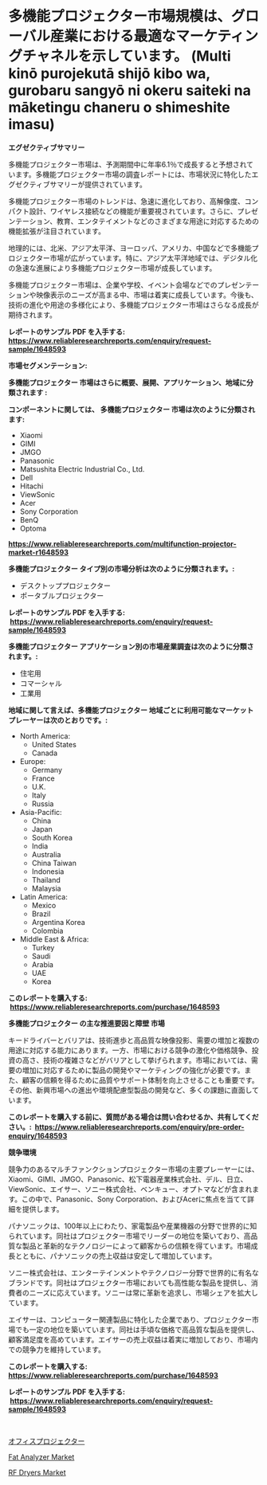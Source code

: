 <p><h1>多機能プロジェクター市場規模は、グローバル産業における最適なマーケティングチャネルを示しています。 (Multi kinō purojekutā shijō kibo wa, gurobaru sangyō ni okeru saiteki na māketingu chaneru o shimeshite imasu)</h1></p><p><strong>エグゼクティブサマリー</strong></p>
<p><p>多機能プロジェクター市場は、予測期間中に年率6.1％で成長すると予想されています。多機能プロジェクター市場の調査レポートには、市場状況に特化したエグゼクティブサマリーが提供されています。</p><p>多機能プロジェクター市場のトレンドは、急速に進化しており、高解像度、コンパクト設計、ワイヤレス接続などの機能が重要視されています。さらに、プレゼンテーション、教育、エンタテイメントなどのさまざまな用途に対応するための機能拡張が注目されています。</p><p>地理的には、北米、アジア太平洋、ヨーロッパ、アメリカ、中国などで多機能プロジェクター市場が広がっています。特に、アジア太平洋地域では、デジタル化の急速な進展により多機能プロジェクター市場が成長しています。</p><p>多機能プロジェクター市場は、企業や学校、イベント会場などでのプレゼンテーションや映像表示のニーズが高まる中、市場は着実に成長しています。今後も、技術の進化や用途の多様化により、多機能プロジェクター市場はさらなる成長が期待されます。</p></p>
<p><strong>レポートのサンプル PDF を入手する: <a href="https://www.reliableresearchreports.com/enquiry/request-sample/1648593">https://www.reliableresearchreports.com/enquiry/request-sample/1648593</a></strong></p>
<p><strong>市場セグメンテーション:</strong></p>
<p><strong> 多機能プロジェクター 市場はさらに概要、展開、アプリケーション、地域に分類されます :</strong></p>
<p><strong>コンポーネントに関しては、 多機能プロジェクター 市場は次のように分類されます: &nbsp;</strong></p>
<p><ul><li>Xiaomi</li><li>GIMI</li><li>JMGO</li><li>Panasonic</li><li>Matsushita Electric Industrial Co., Ltd.</li><li>Dell</li><li>Hitachi</li><li>ViewSonic</li><li>Acer</li><li>Sony Corporation</li><li>BenQ</li><li>Optoma</li></ul></p>
<p><strong><a href="https://www.reliableresearchreports.com/multifunction-projector-market-r1648593">https://www.reliableresearchreports.com/multifunction-projector-market-r1648593</a></strong></p>
<p><strong> 多機能プロジェクター タイプ別の市場分析は次のように分類されます。:</strong></p>
<p><ul><li>デスクトッププロジェクター</li><li>ポータブルプロジェクター</li></ul></p>
<p><strong>レポートのサンプル PDF を入手する: &nbsp;<a href="https://www.reliableresearchreports.com/enquiry/request-sample/1648593">https://www.reliableresearchreports.com/enquiry/request-sample/1648593</a></strong></p>
<p><strong> 多機能プロジェクター アプリケーション別の市場産業調査は次のように分類されます。:</strong></p>
<p><ul><li>住宅用</li><li>コマーシャル</li><li>工業用</li></ul></p>
<p><strong>地域に関して言えば、多機能プロジェクター 地域ごとに利用可能なマーケットプレーヤーは次のとおりです。:</strong></p>
<p><ul>
    <li>
        North America:
        <ul>
            <li>United States</li>
            <li>Canada</li>
        </ul>
    </li>
    <li>
        Europe:
        <ul>
            <li>Germany</li>
            <li>France</li>
            <li>U.K.</li>
            <li>Italy</li>
            <li>Russia</li>
        </ul>
    </li>
    <li>
        Asia-Pacific:
        <ul>
            <li>China</li>
            <li>Japan</li>
            <li>South Korea</li>
            <li>India</li>
            <li>Australia</li>
            <li>China Taiwan</li>
            <li>Indonesia</li>
            <li>Thailand</li>
            <li>Malaysia</li>
        </ul>
    </li>
    <li>
        Latin America:
        <ul>
            <li>Mexico</li>
            <li>Brazil</li>
            <li>Argentina Korea</li>
            <li>Colombia</li>
        </ul>
    </li>
    <li>
        Middle East & Africa:
        <ul>
            <li>Turkey</li>
            <li>Saudi</li>
            <li>Arabia</li>
            <li>UAE</li>
            <li>Korea</li>
        </ul>
    </li>
    </ul></p>
<p><strong>このレポートを購入する: &nbsp;<a href="https://www.reliableresearchreports.com/purchase/1648593">https://www.reliableresearchreports.com/purchase/1648593</a></strong></p>
<p><strong>多機能プロジェクター の主な推進要因と障壁 市場</strong></p>
<p><p>キードライバーとバリアは、技術進歩と高品質な映像投影、需要の増加と複数の用途に対応する能力にあります。一方、市場における競争の激化や価格競争、投資の高さ、技術の複雑さなどがバリアとして挙げられます。市場においては、需要の増加に対応するために製品の開発やマーケティングの強化が必要です。また、顧客の信頼を得るために品質やサポート体制を向上させることも重要です。その他、新興市場への進出や環境配慮型製品の開発など、多くの課題に直面しています。</p></p>
<p><strong>このレポートを購入する前に、質問がある場合は問い合わせるか、共有してください。:&nbsp; <a href="https://www.reliableresearchreports.com/enquiry/pre-order-enquiry/1648593">https://www.reliableresearchreports.com/enquiry/pre-order-enquiry/1648593</a></strong></p>
<p><strong>競争環境</strong></p>
<p><p>競争力のあるマルチファンクションプロジェクター市場の主要プレーヤーには、Xiaomi、GIMI、JMGO、Panasonic、松下電器産業株式会社、デル、日立、ViewSonic、エイサー、ソニー株式会社、ベンキュー、オプトマなどが含まれます。この中で、Panasonic、Sony Corporation、およびAcerに焦点を当てて詳細を提供します。</p><p>パナソニックは、100年以上にわたり、家電製品や産業機器の分野で世界的に知られています。同社はプロジェクター市場でリーダーの地位を築いており、高品質な製品と革新的なテクノロジーによって顧客からの信頼を得ています。市場成長とともに、パナソニックの売上収益は安定して増加しています。</p><p>ソニー株式会社は、エンターテインメントやテクノロジー分野で世界的に有名なブランドです。同社はプロジェクター市場においても高性能な製品を提供し、消費者のニーズに応えています。ソニーは常に革新を追求し、市場シェアを拡大しています。</p><p>エイサーは、コンピューター関連製品に特化した企業であり、プロジェクター市場でも一定の地位を築いています。同社は手頃な価格で高品質な製品を提供し、顧客満足度を高めています。エイサーの売上収益は着実に増加しており、市場内での競争力を維持しています。</p></p>
<p><strong>このレポートを購入する: &nbsp; <a href="https://www.reliableresearchreports.com/purchase/1648593">https://www.reliableresearchreports.com/purchase/1648593</a></strong></p>
<p><strong>レポートのサンプル PDF を入手する: &nbsp;<a href="https://www.reliableresearchreports.com/enquiry/request-sample/1648593">https://www.reliableresearchreports.com/enquiry/request-sample/1648593</a></strong><strong></strong></p>
<p>&nbsp;</p>
<p><p><a href="https://github.com/CloydAbbott2023/Market-Research-Report-List-1/blob/main/316305628272.md">オフィスプロジェクター</a></p><p><a href="https://github.com/kufem1/Market-Research-Report-List-2/blob/main/fat-analyzer-market.md">Fat Analyzer Market</a></p><p><a href="https://github.com/singletonthaxterkelliehr2df/Market-Research-Report-List-2/blob/main/rf-dryers-market.md">RF Dryers Market</a></p></p>